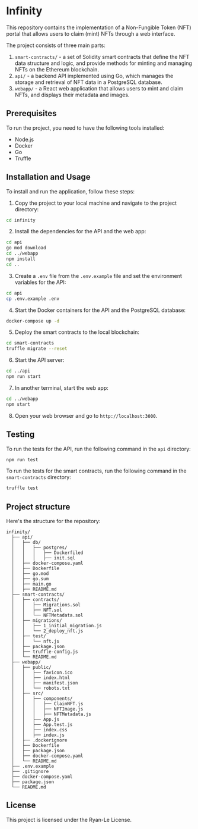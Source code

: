 # Infinity

This repository contains the implementation of a Non-Fungible Token (NFT) portal that allows users to claim (mint) NFTs through a web interface.

The project consists of three main parts:

1. `smart-contracts/` - a set of Solidity smart contracts that define the NFT data structure and logic, and provide methods for minting and managing NFTs on the Ethereum blockchain.
2. `api/` - a backend API implemented using Go, which manages the storage and retrieval of NFT data in a PostgreSQL database.
3. `webapp/` - a React web application that allows users to mint and claim NFTs, and displays their metadata and images.


## Prerequisites
To run the project, you need to have the following tools installed:
- Node.js
- Docker
- Go
- Truffle


## Installation and Usage
To install and run the application, follow these steps:

1. Copy the project to your local machine and navigate to the project directory:
```sh
cd infinity
```

2. Install the dependencies for the API and the web app:
```sh
cd api
go mod download
cd ../webapp
npm install
cd ..
```
3. Create a `.env` file from the `.env.example` file and set the environment variables for the API:
```sh
cd api
cp .env.example .env
```

4. Start the Docker containers for the API and the PostgreSQL database:
```sh
docker-compose up -d
```

5. Deploy the smart contracts to the local blockchain:
```sh
cd smart-contracts
truffle migrate --reset
```

6. Start the API server:
```sh
cd ../api
npm run start
```

7. In another terminal, start the web app:
```sh
cd ../webapp
npm start
```

8. Open your web browser and go to `http://localhost:3000`.


## Testing
To run the tests for the API, run the following command in the `api` directory:
```sh
npm run test
```

To run the tests for the smart contracts, run the following command in the `smart-contracts` directory:
```sh
truffle test
```


## Project structure
Here's the structure for the repository:
```
infinity/
  ├── api/
  │   ├── db/
  │   │   ├── postgres/
  │   │   │   ├── Dockerfiled
  │   │   │   ├── init.sql
  │   ├── docker-compose.yaml
  │   ├── Dockerfile
  │   ├── go.mod
  │   ├── go.sum
  │   ├── main.go
  │   ├── README.md
  ├── smart-contracts/
  │   ├── contracts/
  │   │   ├── Migrations.sol
  │   │   ├── NFT.sol
  │   │   └── NFTMetadata.sol
  │   ├── migrations/
  │   │   ├── 1_initial_migration.js
  │   │   └── 2_deploy_nft.js
  │   ├── test/
  │   │   └── nft.js
  │   ├── package.json
  │   ├── truffle-config.js
  │   └── README.md
  ├── webapp/
  │   ├── public/
  │   │   ├── favicon.ico
  │   │   ├── index.html
  │   │   ├── manifest.json
  │   │   └── robots.txt
  │   ├── src/
  │   │   ├── components/
  │   │   │   ├── ClaimNFT.js
  │   │   │   ├── NFTImage.js
  │   │   │   ├── NFTMetadata.js
  │   │   ├── App.js
  │   │   ├── App.test.js
  │   │   ├── index.css
  │   │   ├── index.js
  │   ├── .dockerignore
  │   ├── Dockerfile
  │   ├── package.json
  │   ├── docker-compose.yaml
  │   └── README.md
  ├── .env.example
  ├── .gitignore
  ├── docker-compose.yaml
  ├── package.json
  └── README.md
```


## License
This project is licensed under the Ryan-Le License.
